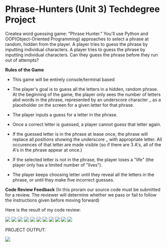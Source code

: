 # Phrase-Hunters (Unit 3) Techdegree Project

Createa word guessing game: "Phrase Hunter." You'll use Python and OOP(Object-Oriented Programming) approaches to select a phrase at random, hidden from the player. A player tries to guess the phrase by inputting individual characters. A player tries to guess the phrase by inputting individual characters. Can they guess the phrase before they run out of attempts?


**Rules of the Game**

* This game will be entirely console/terminal based

* The player's goal is to guess all the letters in a hidden, random phrase. At the beginning of the game, the player only sees the number of letters abd words in the phrase, represented by an underscore character _ as a placeholder on the screen for a given letter for that phrase.

* The player inputs a guess for a letter in the phrase.

* Once a correct letter is guessed, a player cannot guess that letter again.

* If the guessed letter is in the phrase at lease once, the phrase will replace all positions showing the underscore _ with appropriate letter. All occurences of that letter are made visible (so if there are 3 A's, all of the A's in the phrase appear at once.)

* If the selected letter is not in the phrase, the player loses a "life" (the player only has a limited number of "lives").

* The player keeps choosing letter until they reveal all the letters in the phrase, or until they make five incorrect guesses.


**Code Review Feedback**
(In this proram our source code must be submitted for a review. The reviewer will determine whether we pass or fail to follow the instructions given before moving forward)


Here is the result of my code review:

![](/Result/1.png)
![](/Result/2.png)
![](/Result/3.png)
![](/Result/4.png)
![](/Result/5.png)
![](/Result/6.png)
![](/Result/7.png)
![](/Result/8.png)
![](/Result/9.png)
![](/Result/10.png)
![](/Result/11.png)


PROJECT OUTPUT:


![](/output.png)
